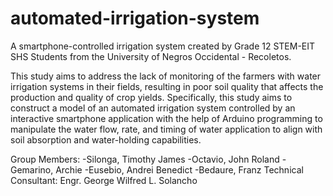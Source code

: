 # automated-irrigation-system
A smartphone-controlled irrigation system created by Grade 12 STEM-EIT SHS Students from the University of Negros Occidental - Recoletos.

This study aims to address the lack of monitoring of the farmers with water irrigation systems in their fields, resulting in poor soil quality that
affects the production and quality of crop yields. Specifically, this study aims to construct a model of an automated irrigation system controlled by
an interactive smartphone application with the help of Arduino programming to manipulate the water flow, rate, and timing of water application to 
align with soil absorption and water-holding capabilities.


Group Members:
-Silonga, Timothy James
-Octavio, John Roland
-Gemarino, Archie
-Eusebio, Andrei Benedict
-Bedaure, Franz
Technical Consultant: Engr. George Wilfred L. Solancho

